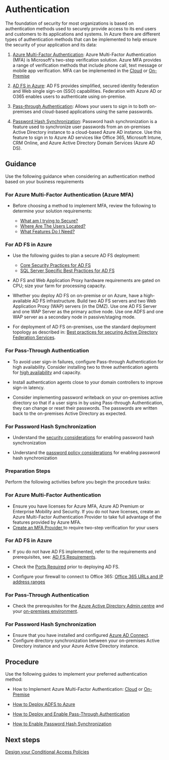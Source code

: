 # Authentication

The foundation of security for most organizations is based on authentication methods used to securely provide access to its end users and customers to its applications and systems. In Azure there are different types of authentication methods that can be implemented to help ensure the security of your application and its data:

1. [Azure Multi-Factor Authentication](https://docs.microsoft.com/en-us/azure/active-directory/authentication/multi-factor-authentication): Azure Multi-Factor Authentication (MFA) is Microsoft's two-step verification solution. Azure MFA provides a range of verification methods that include phone call, text message or mobile app verification.  MFA can be implemented in the [Cloud](https://docs.microsoft.com/en-us/azure/active-directory/authentication/howto-mfa-getstarted) or [On-Premise](https://docs.microsoft.com/en-us/azure/active-directory/authentication/howto-mfaserver-deploy)

2. [AD FS in Azure](https://docs.microsoft.com/en-us/azure/active-directory/connect/active-directory-aadconnect-azure-adfs#design-principles): AD FS provides simplified, secured identity federation and Web single sign-on (SSO) capabilities. Federation with Azure AD or O365 enables users to authenticate using on-premise.

3. [Pass-through Authentication](https://docs.microsoft.com/en-us/azure/active-directory/connect/active-directory-aadconnect-pass-through-authentication): Allows your users to sign in to both on-premises and cloud-based applications using the same passwords.

4. [Password Hash Synchronization](https://docs.microsoft.com/en-us/azure/active-directory/connect/active-directory-aadconnectsync-implement-password-hash-synchronization): Password hash synchronization is a feature used to synchronize user passwords from an on-premises Active Directory instance to a cloud-based Azure AD instance. Use this feature to sign in to Azure AD services like Office 365, Microsoft Intune, CRM Online, and Azure Active Directory Domain Services (Azure AD DS). 

## Guidance 
Use the following guidance when considering an authentication method based on your business requirements

### For Azure Multi-Factor Authentication (Azure MFA)

- Before choosing a method to implement MFA, review the following to determine your solution requirements: 

    - [What am I trying to Secure?](https://docs.microsoft.com/en-us/azure/active-directory/authentication/concept-mfa-whichversion#what-am-i-trying-to-secure)
    - [Where Are The Users Located?](https://docs.microsoft.com/en-us/azure/active-directory/authentication/concept-mfa-whichversion#where-are-the-users-located) 
    - [What Features Do I Need?](https://docs.microsoft.com/en-us/azure/active-directory/authentication/concept-mfa-whichversion#what-features-do-i-need) 

### For AD FS in Azure

- Use the following guides to plan a secure AD FS deployment: 
  - [Core Security Practices for AD FS](https://docs.microsoft.com/en-us/windows-server/identity/ad-fs/design/best-practices-for-secure-planning-and-deployment-of-ad-fs#core-security-best-practices-for-ad-fs)
  - [SQL Server Specific Best Practices for AD FS](https://docs.microsoft.com/en-us/windows-server/identity/ad-fs/design/best-practices-for-secure-planning-and-deployment-of-ad-fs#sql-serverspecific-security-best-practices-for-ad-fs)

- AD FS and Web Application Proxy hardware requirements are gated on CPU; size your farm for processing capacity. 

- Whether you deploy AD FS on on-premise or on Azure, have a high-available AD FS infrastructure. Build two AD FS servers and two Web Application Proxy (WAP) servers (in the DMZ). Use one AD FS Server and one WAP Server as the primary active node. Use one ADFS and one WAP server as a secondary node in passive/staging mode. 

- For deployment of AD FS on-premises, use the standard deployment topology as described in:  [Best practices for securing Active Directory Federation Services](https://docs.microsoft.com/en-us/windows-server/identity/ad-fs/deployment/best-practices-securing-ad-fs#standard-deployment-topology). 


### For Pass-Through Authentication

- To avoid user sign-in failures, configure Pass-through Authentication for high availability. Consider installing two to three  authentication agents for [high availability](https://docs.microsoft.com/en-us/azure/active-directory/connect/active-directory-aadconnect-pass-through-authentication-quick-start#step-5-ensure-high-availability) and capacity.  

- Install authentication agents close to your domain controllers to improve sign-in latency. 

- Consider implementing password writeback on your on-premises active directory so that if a user signs in by using Pass-through Authentication, they can change or reset their passwords. The passwords are written back to the on-premises Active Directory as expected. 

### For Password Hash Synchronization

- Understand the [security considerations](https://docs.microsoft.com/en-us/azure/active-directory/connect/active-directory-aadconnectsync-implement-password-hash-synchronization#security-considerations) for enabling password hash synchronization 

- Understand the [password policy considerations](https://docs.microsoft.com/en-us/azure/active-directory/connect/active-directory-aadconnectsync-implement-password-hash-synchronization#password-policy-considerations) for enabling password hash synchronization 

### Preparation Steps

Perform the following activities before you begin the procedure tasks:

### For Azure Multi-Factor Authentication

- Ensure you have licenses for Azure MFA, Azure AD Premium or Enterprise Mobility and Security. If you do not have licenses, create an Azure Multi-Factor Authentication Provider to take full advantage of the features provided by Azure MFA. 
- [Create an MFA Provider ](https://docs.microsoft.com/en-us/azure/active-directory/authentication/concept-mfa-authprovider#create-an-mfa-provider) to require two-step verification for your users


### For AD FS in Azure
- If you do not have AD FS implemented, refer to the requirements and prerequisites, see: [AD FS Requirements](https://docs.microsoft.com/en-us/windows-server/identity/ad-fs/overview/ad-fs-requirements).  
 
- Check the [Ports Required](https://docs.microsoft.com/en-us/windows-server/identity/ad-fs/deployment/best-practices-securing-ad-fs#ports-required) prior to deploying AD FS. 

- Configure your firewall to connect to Office 365: [Office 365 URLs and IP address ranges](https://support.office.com/en-us/article/Office-365-URLs-and-IP-address-ranges-8548a211-3fe7-47cb-abb1-355ea5aa88a2) 

### For Pass-Through Authentication

- Check the prerequisites for the [Azure Active Directory Admin centre](https://docs.microsoft.com/en-us/azure/active-directory/connect/active-directory-aadconnect-pass-through-authentication-quick-start#in-the-azure-active-directory-admin-center) and your [on-premises environment](https://docs.microsoft.com/en-us/azure/active-directory/connect/active-directory-aadconnect-pass-through-authentication-quick-start#in-your-on-premises-environment). 

### For Password Hash Synchronization
- Ensure that you have installed and configured [Azure AD Connect](https://docs.microsoft.com/en-us/azure/active-directory/connect/active-directory-aadconnect-get-started-custom).
- Configure directory synchronization between your on-premises Active Directory instance and your Azure Active Directory instance.


## Procedure

Use the following guides to implement your preferred authentication method:

- How to Implement Azure Multi-Factor Authentication: [Cloud](https://docs.microsoft.com/en-us/azure/active-directory/authentication/howto-mfa-getstarted) or [On-Premise](https://docs.microsoft.com/en-us/azure/active-directory/authentication/howto-mfaserver-deploy)

- [How to Deploy ADFS to Azure](https://docs.microsoft.com/en-us/azure/active-directory/connect/active-directory-aadconnect-azure-adfs#steps-to-deploy-ad-fs-in-azure)

- [How to Deploy and Enable Pass-Through Authentication](https://docs.microsoft.com/en-us/azure/active-directory/connect/active-directory-aadconnect-pass-through-authentication-quick-start#deploy-azure-ad-pass-through-authentication)

- [How to Enable Password Hash Synchronization](https://docs.microsoft.com/en-us/azure/active-directory/connect/active-directory-aadconnectsync-implement-password-hash-synchronization#enable-password-hash-synchronization)


## Next steps
[Design your Conditional Access Policies](https://github.com/nmcgregor/Azure-Security/blob/master/4.1.1-Design-your-Conditional-Access-Policies.md)

